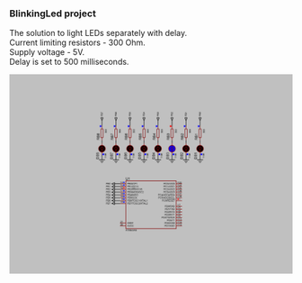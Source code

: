 ### BlinkingLed project

The solution to light LEDs separately with delay.  
Current limiting resistors - 300 Ohm.  
Supply voltage - 5V.  
Delay is set to 500 milliseconds.  

<img src="Proteus/scheme.BMP">
